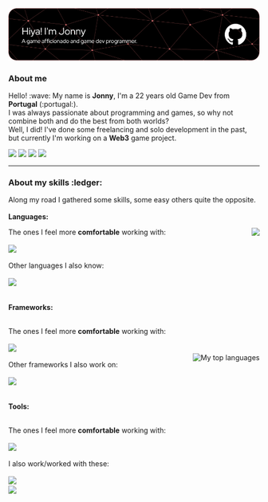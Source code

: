 <img src="jonny-header-image.png"/>

<p>
	<h3>About me</h3>
	Hello! :wave: My name is <b>Jonny</b>, I'm a 22 years old Game Dev from <b>Portugal</b> (:portugal:).<br>
	I was always passionate about programming and games, so why not combine both and do the best from both worlds?<br>
	Well, I did! I've done some freelancing and solo development in the past, but currently I'm working on a <b>Web3</b> game project.
</p>
<a href="https://instagram.com/jonny_soares"><img src="https://img.shields.io/badge/-jonny__soares-E4405F?logo=instagram&logoColor=white" height=25px></a>
<a href="https://www.linkedin.com/in/jonnyriam/"><img src="https://img.shields.io/badge/-jonnyriam-0A66C2?logo=linkedin&logoColor=white" height=25px></a>
<a href="https://https://www.reddit.com/user/Jonnyriam"><img src="https://img.shields.io/badge/-Jonnyriam-FF4500?logo=reddit&logoColor=white" height=25px></a>
<a href=""><img src="https://img.shields.io/badge/-Jonnyriam%230001-5865F2?logo=discord&logoColor=white" height=25px></a>
<hr>
<p>
	<h3>About my skills :ledger:</h3>
	Along my road I gathered some skills, some easy others quite the opposite.<br><br>
	<b>Languages:</b>
	<p>
		<p>
			<img height="180em" src="https://github-readme-stats.vercel.app/api?username=Jonnyriam&show_icons=true&hide_border=true&count_private=true&include_all_commits=true&theme=onedark&hide_rank=true" align="right"/>
		</p>
		The ones I feel more <b>comfortable</b> working with:
		<br><br>
		<img src="https://skillicons.dev/icons?i=cs,cpp,c,kotlin" height=45px>
		<p>
		Other languages I also know:
		<br><br>
		<img src="https://skillicons.dev/icons?i=js,typescript,lua,py,html,css,mysql,java,swift" height=45px>
	</p>
	<br>
	<b>Frameworks:</b>
	<p>
		<br>
		The ones I feel more <b>comfortable</b> working with:
		<br><br>
		<img src="https://skillicons.dev/icons?i=angular,dotnet,nodejs" height=45px> 
		<br>
		<img src="https://github-readme-stats.vercel.app/api/top-langs/?username=Jonnyriam&hide_title=true&theme=onedark&hide_border=true&langs_count=10" alt="My top languages" align="right"/>
		<p>
		Other frameworks I also work on:
		<br><br>
		<img src="https://skillicons.dev/icons?i=django,bootstrap,react" height=45px>
	</p>
	<br>
	<b>Tools:</b>
	<p>
		<br>
		The ones I feel more <b>comfortable</b> working with:
		<br><br>
		<img src="https://skillicons.dev/icons?i=visualstudio,vscode,unity,blender,github,ps,ae" height=45px> 
		<br>
		<p>
		I also work/worked with these:
		<br><br>
		<img src="https://skillicons.dev/icons?i=git,gitlab,unrealengine,ps,godot" height=45px><br>
		<img src="https://skillicons.dev/icons?i=figma,heroku" height=45px>
	</p>
</p>
